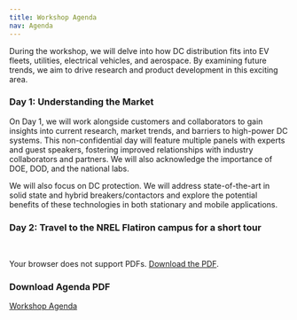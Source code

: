 ```yaml
---
title: Workshop Agenda
nav: Agenda
---
```


During the workshop, we will delve into how DC distribution fits into EV fleets, utilities, electrical vehicles, and aerospace. By examining future trends, we aim to drive research and product development in this exciting area.

### Day 1: Understanding the Market

On Day 1, we will work alongside customers and collaborators to gain insights into current research, market trends, and barriers to high-power DC systems. This non-confidential day will feature multiple panels with experts and guest speakers, fostering improved relationships with industry collaborators and partners. We will also acknowledge the importance of DOE, DOD, and the national labs.

We will also focus on DC protection. We will address state-of-the-art in solid state and hybrid breakers/contactors and explore the potential benefits of these technologies in both stationary and mobile applications.

### Day 2: Travel to the NREL Flatiron campus for a short tour

<br>

<object data="https://xiwang-eaton.github.io/DCworkshop.github.io/assets/agenda-noneaton.pdf" type="application/pdf" width="100%" height="600px">
    <p>Your browser does not support PDFs. <a href="https://xiwang-eaton.github.io/DCworkshop.github.io/assets/agenda-noneaton.pdf">Download the PDF</a>.</p>
</object>

<!-- <object data="https://xiwang-eaton.github.io/DCworkshop.github.io/assets/day1panel.pdf" type="application/pdf" width="100%" height="600px">
    <p>Your browser does not support PDFs. <a href="https://xiwang-eaton.github.io/DCworkshop.github.io/assets/day1panel.pdf">Download the PDF</a>.</p>
</object> -->


<!-- Information and detailed descriptions for each specific panel can be found [here](https://xiwang-eaton.github.io/DCworkshop.github.io/assets/agenda-eaton.pdf).
<br> -->

### Download Agenda PDF
[Workshop Agenda](https://xiwang-eaton.github.io/DCworkshop.github.io/assets/agenda-noneaton.pdf)  
